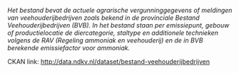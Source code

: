 _Het bestand bevat de actuele agrarische vergunninggegevens of meldingen van veehouderijbedrijven zoals bekend in de provinciale Bestand Veehouderijbedrijven (BVB). In het bestand staan per emissiepunt, gebouw of productielocatie de diercategorie, staltype en additionele technieken volgens de RAV (Regeling ammoniak en veehouderij) en de in BVB berekende emissiefactor voor ammoniak._

CKAN link: http://data.ndkv.nl/dataset/bestand-veehouderijbedrijven
